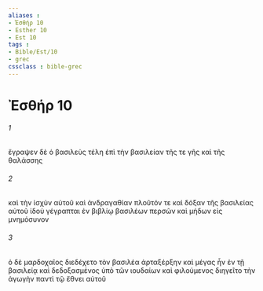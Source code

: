 ```yaml
---
aliases : 
- Ἐσθήρ 10
- Esther 10
- Est 10
tags : 
- Bible/Est/10
- grec
cssclass : bible-grec
---
```


# Ἐσθήρ 10

###### 1
ἔγραψεν δὲ ὁ βασιλεὺς τέλη ἐπὶ τὴν βασιλείαν τῆς τε γῆς καὶ τῆς θαλάσσης
###### 2
καὶ τὴν ἰσχὺν αὐτοῦ καὶ ἀνδραγαθίαν πλοῦτόν τε καὶ δόξαν τῆς βασιλείας αὐτοῦ ἰδοὺ γέγραπται ἐν βιβλίῳ βασιλέων περσῶν καὶ μήδων εἰς μνημόσυνον
###### 3
ὁ δὲ μαρδοχαῖος διεδέχετο τὸν βασιλέα ἀρταξέρξην καὶ μέγας ἦν ἐν τῇ βασιλείᾳ καὶ δεδοξασμένος ὑπὸ τῶν ιουδαίων καὶ φιλούμενος διηγεῖτο τὴν ἀγωγὴν παντὶ τῷ ἔθνει αὐτοῦ

